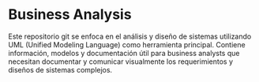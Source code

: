 # Business Analysis
Este repositorio git se enfoca en el análisis y diseño de sistemas utilizando UML (Unified Modeling Language) como herramienta principal. Contiene información, modelos y documentación útil para business analysts que necesitan documentar y comunicar visualmente los requerimientos y diseños de sistemas complejos.
